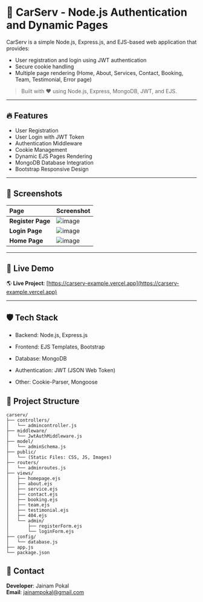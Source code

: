 # 🚗 CarServ - Node.js Authentication and Dynamic Pages

CarServ is a simple Node.js, Express.js, and EJS-based web application that provides:
- User registration and login using JWT authentication
- Secure cookie handling
- Multiple page rendering (Home, About, Services, Contact, Booking, Team, Testimonial, Error page)

> Built with ❤️ using Node.js, Express, MongoDB, JWT, and EJS.

---

## 🔥 Features
- User Registration
- User Login with JWT Token
- Authentication Middleware
- Cookie Management
- Dynamic EJS Pages Rendering
- MongoDB Database Integration
- Bootstrap Responsive Design

---

## 📸 Screenshots

| Page | Screenshot |
|:-----|:-----------|
| **Register Page** | ![image](https://github.com/user-attachments/assets/d2108e96-62fc-4756-ac7c-920a245c820d) |
| **Login Page** | ![image](https://github.com/user-attachments/assets/e750e021-528e-44e9-b40b-d6b4c0c6516f) |
| **Home Page** | ![image](https://github.com/user-attachments/assets/38f45829-62a6-40a8-b23b-bf5a5f9c511b) |

---

## 🚀 Live Demo

🌎 **Live Project**: [https://carserv-example.vercel.app](https://carserv-example.vercel.app)

---

## 🛡️ Tech Stack

- Backend: Node.js, Express.js

- Frontend: EJS Templates, Bootstrap

- Database: MongoDB

- Authentication: JWT (JSON Web Token)

- Other: Cookie-Parser, Mongoose

## 📂 Project Structure

```
carserv/
├── controllers/
│   └── admincontroller.js
├── middleware/
│   └── JwtAuthMiddleware.js
├── model/
│   └── adminSchema.js
├── public/
│   └── (Static Files: CSS, JS, Images)
├── routers/
│   └── adminroutes.js
├── views/
│   ├── homepage.ejs
│   ├── about.ejs
│   ├── service.ejs
│   ├── contact.ejs
│   ├── booking.ejs
│   ├── team.ejs
│   ├── testimonial.ejs
│   ├── 404.ejs
│   └── admin/
│       ├── registerForm.ejs
│       └── loginForm.ejs
├── config/
│   └── database.js
├── app.js
└── package.json
```

## 💬 Contact

**Developer**: Jainam Pokal
<br>
**Email**: jainampokal@gmail.com


